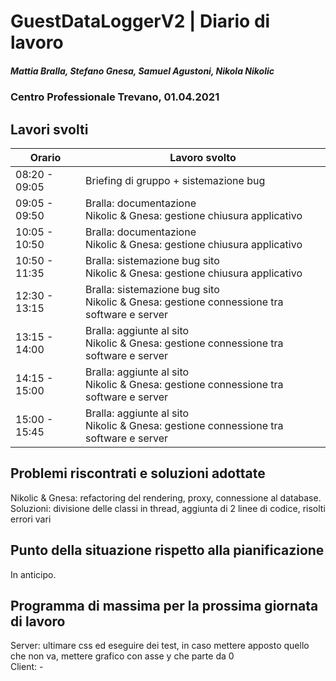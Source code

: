 # GuestDataLoggerV2 | Diario di lavoro
##### Mattia Bralla, Stefano Gnesa, Samuel Agustoni, Nikola Nikolic
### Centro Professionale Trevano, 01.04.2021

## Lavori svolti


|Orario        |Lavoro svolto                            |
|--------------|-----------------------------------------|
|08:20 - 09:05 | Briefing di gruppo + sistemazione bug |
|09:05 - 09:50 | Bralla: documentazione<br> Nikolic & Gnesa: gestione chiusura applicativo|
|10:05 - 10:50 | Bralla: documentazione<br>Nikolic & Gnesa: gestione chiusura applicativo|
|10:50 - 11:35 | Bralla: sistemazione bug sito<br>Nikolic & Gnesa: gestione chiusura applicativo|
|12:30 - 13:15 | Bralla: sistemazione bug sito<br>Nikolic & Gnesa: gestione connessione tra software e server|
|13:15 - 14:00 | Bralla: aggiunte al sito<br>Nikolic & Gnesa: gestione connessione tra software e server|
|14:15 - 15:00 | Bralla: aggiunte al sito<br>Nikolic & Gnesa: gestione connessione tra software e server|
|15:00 - 15:45 | Bralla: aggiunte al sito<br>Nikolic & Gnesa: gestione connessione tra software e server|

##  Problemi riscontrati e soluzioni adottate
Nikolic & Gnesa: refactoring del rendering, proxy, connessione al database. Soluzioni:  divisione delle classi in thread, aggiunta di 2 linee di codice, risolti errori vari

##  Punto della situazione rispetto alla pianificazione
In anticipo.

## Programma di massima per la prossima giornata di lavoro
Server: ultimare css ed eseguire dei test, in caso mettere apposto quello che non va, mettere grafico con asse y che parte da 0<br>
Client: -

